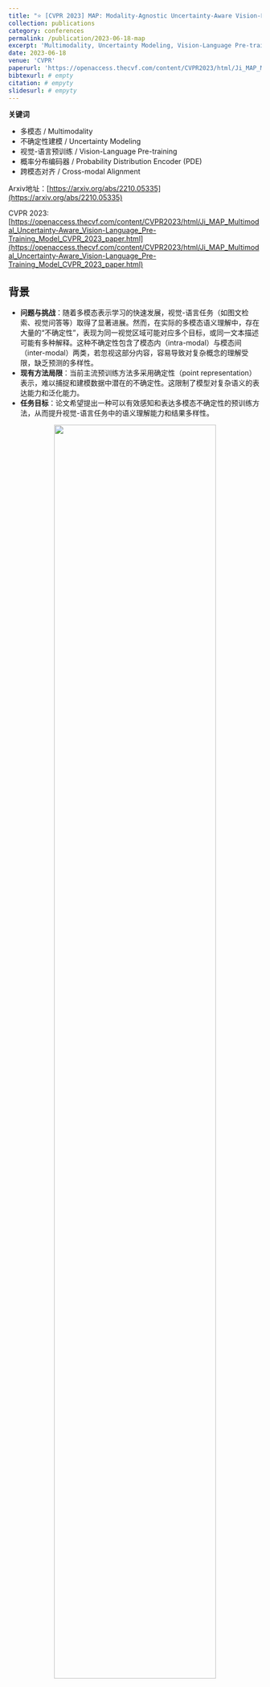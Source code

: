 ```yaml
---
title: "⭐ [CVPR 2023] MAP: Modality-Agnostic Uncertainty-Aware Vision-Language Pre-training Model"
collection: publications
category: conferences
permalink: /publication/2023-06-18-map
excerpt: 'Multimodality, Uncertainty Modeling, Vision-Language Pre-training, Probability Distribution Encoder (PDE)'
date: 2023-06-18
venue: 'CVPR'
paperurl: 'https://openaccess.thecvf.com/content/CVPR2023/html/Ji_MAP_Multimodal_Uncertainty-Aware_Vision-Language_Pre-Training_Model_CVPR_2023_paper.html'
bibtexurl: # empty
citation: # empyty
slidesurl: # empyty
---
```


**关键词**

- 多模态 / Multimodality
- 不确定性建模 / Uncertainty Modeling
- 视觉-语言预训练 / Vision-Language Pre-training
- 概率分布编码器 / Probability Distribution Encoder (PDE)
- 跨模态对齐 / Cross-modal Alignment

Arxiv地址：[https://arxiv.org/abs/2210.05335](https://arxiv.org/abs/2210.05335)

CVPR 2023: [https://openaccess.thecvf.com/content/CVPR2023/html/Ji_MAP_Multimodal_Uncertainty-Aware_Vision-Language_Pre-Training_Model_CVPR_2023_paper.html](https://openaccess.thecvf.com/content/CVPR2023/html/Ji_MAP_Multimodal_Uncertainty-Aware_Vision-Language_Pre-Training_Model_CVPR_2023_paper.html)

## 背景

- **问题与挑战**：随着多模态表示学习的快速发展，视觉-语言任务（如图文检索、视觉问答等）取得了显著进展。然而，在实际的多模态语义理解中，存在大量的“不确定性”，表现为同一视觉区域可能对应多个目标，或同一文本描述可能有多种解释。这种不确定性包含了模态内（intra-modal）与模态间（inter-modal）两类，若忽视这部分内容，容易导致对复杂概念的理解受限，缺乏预测的多样性。
- **现有方法局限**：当前主流预训练方法多采用确定性（point representation）表示，难以捕捉和建模数据中潜在的不确定性。这限制了模型对复杂语义的表达能力和泛化能力。
- **任务目标**：论文希望提出一种可以有效感知和表达多模态不确定性的预训练方法，从而提升视觉-语言任务中的语义理解能力和结果多样性。

<p align=center>
	<img src="/images/papers/2023-map/map-1.png" width="80%">
</p>

## 方法

- **核心思想**：将多模态特征从点表示扩展为概率分布表示，具体为高维高斯分布（multivariate Gaussian），从而表达语义空间中的不确定性和多样性。
- **概率分布编码器（PDE）**：
    - 输入为传统视觉/语言特征（点表示）。
    - 通过PDE编码后，每个特征被表征为一个高斯分布（均值µ和方差σ²），用于量化其在语义空间中的位置与不确定范围。
    - PDE模块融合了特征级（feature-level）和序列级（sequence-level）信息交互，提升分布表达的准确性和丰富性。
- **网络结构**：
    - **特征提取器**：视觉端采用CLIP-ViT，文本端采用RoBERTa-Base。
    - **跨模态Transformer**：采用双流（dual-stream）结构，实现模态间的深度融合。
    - **多层PDE嵌入**：分别在特征提取器后和跨模态融合后引入PDE，实现从单模态到多模态的分布式表达。
- **分布式预训练任务**：
    1. **D-VLC（Distribution-based Vision-Language Contrastive learning）**  
       基于分布的图文对比学习，实现模态间粗粒度的对齐，采用2-Wasserstein距离度量高斯分布的相似性。
    2. **D-MLM（Distribution-based Masked Language Modeling）**  
       基于分布的掩码语言模型，通过采样分布点预测被遮蔽的单词，实现细粒度跨模态对齐。
    3. **D-ITM（Distribution-based Image-Text Matching）**  
       基于分布的图文匹配任务，对采样后的融合分布特征进行匹配判别，提升图文对齐能力。
    4. **正则化损失**：为防止分布退化为点表示，引入分布熵下界约束，保证模型持续学习和保持不确定性表达。

<p align=center>
	<img src="/images/papers/2023-map/map-2.png" width="100%">
</p>


## 实验

- **实验设置**：
    - 特征维度768，跨模态Transformer层数6，采用大规模公开多模态数据集（MSCOCO、VG、SBU、CC-3M）进行预训练。
    - 图像输入尺寸384×384，文本最大长度50。
    - PDE模块头数6，激活函数采用Softmax以加强序列级交互。
- **评测任务**：
    - **图文检索**（MSCOCO、Flickr30K）：评估模型对多概念不确定性理解能力。
    - **视觉问答**（VQA2.0）：测试模型对视觉和语言复杂语义的推理与融合能力。
    - **视觉推理**（NLVR2）、**视觉蕴涵**（SNLI-VE）：考查模型处理模态间、模态内歧义与复杂语义推理的能力。
- **对比方法**：
    - 与当前主流视觉-语言预训练模型（如UNITER、ViLT、ALBEF、METER等）以及采用概率分布建模的PCME进行全面对比。
- **消融实验**：
    - 探讨PDE结构不同设计（如是否引入序列级交互）、不同预训练任务组合、不同Transformer层数对下游任务的影响，证明PDE结构与分布式预训练的有效性。
    - 可视化分析显示，采用分布建模后，语义相近的图文样本在分布空间中能够有效聚类，同时模型输出也能实现多样化预测。

## 结果

- **主结果**：
    - MAP在多个视觉-语言下游任务上取得了**最优或次优表现**，尤其在图文检索（MSCOCO、Flickr30K）、视觉问答（VQA2.0）、视觉推理（NLVR2）和视觉蕴涵（SNLI-VE）上均超越主流SoTA模型。
    - 具体在MSCOCO检索任务上，MAP在Recall@1/5/10等各项指标均取得最佳表现。
    - 在VQA2.0等任务上，MAP相较于不采用不确定性建模的模型有0.5分以上提升。
- **不确定性建模优势**：
    - 能够捕捉多样的语义对应关系，支持多样性预测（如视觉问答中可给出多个合理答案）。
    - PDE的引入显著提升了模型的泛化能力和对复杂语义关系的刻画能力。

<p align=center>
	<img src="/images/papers/2023-map/map-3.png" width="100%">
</p>

<p align=center>
	<img src="/images/papers/2023-map/map-4.png" width="100%">
</p>

<p align=center>
	<img src="/images/papers/2023-map/map-5.png" width="100%">
</p>

## 总结

- 论文针对多模态不确定性建模难题，创新性地提出了概率分布编码器（PDE），将视觉和语言特征映射为高斯分布，实现从单点到分布的多样性表达。
- 结合分布建模，设计了三项全新的分布式预训练任务，显著提升了模型对复杂语义和不确定性的理解能力。
- 通过大量实验与消融分析，MAP模型不仅在标准数据集上实现了性能提升，还展现出更强的多样性预测能力和泛化能力。
- 该方法为未来多模态语义理解与生成提供了新的研究思路和技术基础。